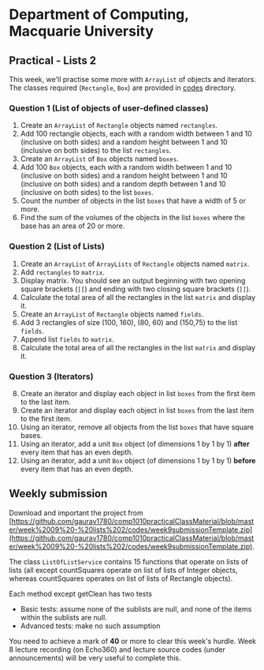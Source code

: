 # Department of Computing, Macquarie University

## Practical - Lists 2

This week, we'll practise some more with `ArrayList` of objects and iterators. The classes required (`Rectangle`, `Box`) are provided in [codes](./codes) directory.

### Question 1 (List of objects of user-defined classes)

1. Create an `ArrayList` of `Rectangle` objects named `rectangles`.
2. Add 100 rectangle objects, each with a random width between 1 and 10 (inclusive on both sides) and a random height between 1 and 10 (inclusive on both sides) to the list `rectangles`.
3. Create an `ArrayList` of `Box` objects named `boxes`.
4. Add 100 `Box` objects, each with a random width between 1 and 10 (inclusive on both sides) and a random height between 1 and 10 (inclusive on both sides) and a random depth between 1 and 10 (inclusive on both sides) to the list `boxes`.
5. Count the number of objects in the list `boxes` that have a width of 5 or more.
6. Find the sum of the volumes of the objects in the list `boxes` where the base has an area of 20 or more.

### Question 2 (List of Lists)

1. Create an `ArrayList` of `ArrayLists` of `Rectangle` objects named `matrix`. 
2. Add `rectangles` to `matrix`.
3. Display matrix. You should see an output beginning with two opening square brackets (`[[`) and ending with two closing square brackets (`]]`).
4. Calculate the total area of all the rectangles in the list `matrix` and display it.
5. Create an `ArrayList` of `Rectangle` objects named `fields`.
6. Add 3 rectangles of size (100, 160), (80, 60) and (150,75) to the list `fields`.
7. Append list `fields` to `matrix`.
8. Calculate the total area of all the rectangles in the list `matrix` and display it.

### Question 3 (Iterators)

8. Create an iterator and display each object in list `boxes` from the first item to the last item.
9. Create an iterator and display each object in list `boxes` from the last item to the first item.
10. Using an iterator, remove all objects from the list `boxes` that have square bases.
11. Using an iterator, add a unit `Box` object (of dimensions 1 by 1 by 1) **after** every item that has an even depth.
12. Using an iterator, add a unit `Box` object (of dimensions 1 by 1 by 1) **before** every item that has an even depth.


## Weekly submission

Download and important the project from [https://github.com/gaurav1780/comp1010practicalClassMaterial/blob/master/week%2009%20-%20lists%202/codes/week9submissionTemplate.zip](https://github.com/gaurav1780/comp1010practicalClassMaterial/blob/master/week%2009%20-%20lists%202/codes/week9submissionTemplate.zip).

The class `ListOfListService` contains 15 functions that operate on lists of lists (all except countSquares operate on list of lists of Integer objects,
 whereas countSquares operates on list of lists of Rectangle objects).
 
Each method except getClean has two tests 
- Basic tests: assume none of the sublists are null, and none of the items within the sublists are null.
- Advanced tests: make no such assumption

You need to achieve a mark of **40** or more to clear this week's hurdle. Week 8 lecture recording (on Echo360) and lecture source codes (under announcements) will be very useful to complete this.


